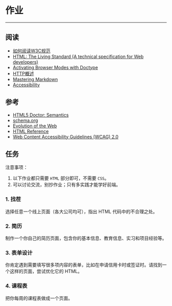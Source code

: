 # 作业

---

## 阅读

* [如何阅读W3C规范](http://www.chinaw3c.org/how-to-read-spec-wxx.html)
* [HTML: The Living Standard (A technical specification for Web developers)](https://developers.whatwg.org/)
* [Activating Browser Modes with Doctype](https://hsivonen.fi/doctype/)
* [HTTP概述](https://developer.mozilla.org/zh-CN/docs/Web/HTTP/Overview)
* [Mastering Markdown](https://guides.github.com/features/mastering-markdown/)
* [Accessibility](https://www.w3.org/standards/webdesign/accessibility)


## 参考

* [HTML5 Doctor: Semantics](http://html5doctor.com/element-index/)
* [schema.org](http://schema.org/)
* [Evolution of the Web](http://www.evolutionoftheweb.com/?hl=zh-cn)
* [HTML Reference](https://developer.mozilla.org/en-US/docs/Web/HTML/Reference)
* [Web Content Accessibility Guidelines (WCAG) 2.0](https://www.w3.org/TR/WCAG20/)


## 任务

注意事项：

1. 以下作业都只需要 `HTML` 部分即可，不需要 `CSS`。
2. 可以讨论交流，别抄作业；只有多实践才能学好前端。


### 1. 找茬

选择任意一个线上页面（各大公司均可），指出 HTML 代码中的不合理之处。


### 2. 简历

制作一个你自己的简历页面，包含你的基本信息、教育信息、实习和项目经验等。


### 3. 表单设计

你肯定遇到需要填写很多项内容的表单，比如在申请信用卡时或签证时。请找到一个这样的页面，尝试优化它的 HTML。


### 4. 课程表

把你每周的课程表做成一个页面。

